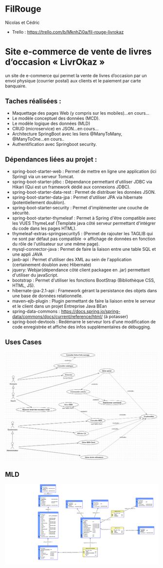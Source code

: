 # FilRouge
Nicolas et Cédric
* Trello : https://trello.com/b/MknhZi0a/fil-rouge-livrokaz

# Site e-commerce de vente de livres d’occasion « LivrOkaz »
un site de e-commerce qui permet la
vente de livres d’occasion par un envoi physique (courrier postal) aux clients et le paiement par carte banquaire.

## Taches réalisées :
* Maquettage des pages Web (y compris sur les mobiles)...en cours...
* Le modèle conceptuel des données (MCD).
* Le modèle logique des données (MLD)
* CRUD (microservice) en JSON...en cours...
* Architecture SpringBoot avec les liens @ManyToMany, @ManyToOne...en cours..
* Authentification avec Springboot security.

## Dépendances liées au projet : 

* spring-boot-starter-web : Permet de mettre en ligne une application (ici Spring) via un serveur Tomcat.
* spring-boot-starter-jdbc : Dépendance permettant d'utiliser JDBC via Hikari (Qui est un framework dédié aux connexions JDBC).
* spring-boot-starter-data-rest : Permet de distribuer les données JSON.
* spring-boot-starter-data-jpa : Permet d'utiliser JPA via hibernate (potentiellement doublon).
* spring-boot-starter-security : Permet d'implémenter une couche de sécurité.
* spring-boot-starter-thymeleaf : Permet à Spring d'être compatible avec les VUES ThymeLeaf (Template java côté  serveur permettant d'intégrer du code dans les pages HTML). 
* thymeleaf-extras-springsecurity5 : (Permet de rajouter les TAGLIB qui ne sont par défaut pas compatible -> affichage de données en fonction du rôle de l'utilisateur sur une même page).
* mysql-connector-java : Permet de faire la liaison entre une table SQL et une appli JAVA
* jaxb-api : Permet d'utiliser des XML au sein de l'application (certainement doublon avec Hibernate)
* jquery: Webjar(dépendance côté client packagee en .jar) permettant d'utiliser du javaScript.
* bootstrap : Permet d'utiliser les fonctions BootStrap (Bibliothèque CSS, HTML, JS).
* hibernate-jpa-2.1-api : Framework gérant la persistance des objets dans une base de données relationnelle.
* maven-ejb-plugin : Plugin permettant de faire la liaison entre le serveur et le client dans un projet Entreprise Java BEan
* spring-data-commons : https://docs.spring.io/spring-data/commons/docs/current/reference/html/ (à potasser)
* spring-boot-devtools : Redémarre le serveur lors d'une modification de code enregistrée et affiche des infos supplémentaires de débugging.


## Uses Cases

![UC](Diagrammes/UsesCase.JPG)

## MLD
![MLD](Diagrammes/MLD.jpg)
